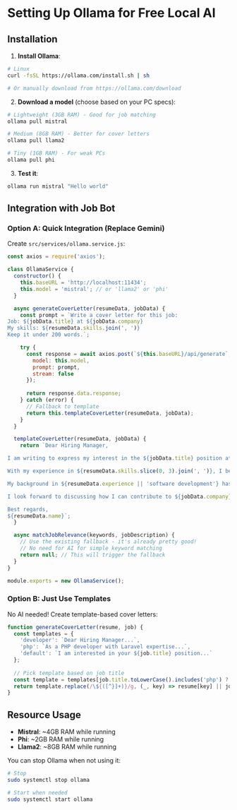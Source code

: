 # Setting Up Ollama for Free Local AI

## Installation

1. **Install Ollama**:
```bash
# Linux
curl -fsSL https://ollama.com/install.sh | sh

# Or manually download from https://ollama.com/download
```

2. **Download a model** (choose based on your PC specs):
```bash
# Lightweight (3GB RAM) - Good for job matching
ollama pull mistral

# Medium (8GB RAM) - Better for cover letters
ollama pull llama2

# Tiny (1GB RAM) - For weak PCs
ollama pull phi
```

3. **Test it**:
```bash
ollama run mistral "Hello world"
```

## Integration with Job Bot

### Option A: Quick Integration (Replace Gemini)

Create `src/services/ollama.service.js`:
```javascript
const axios = require('axios');

class OllamaService {
  constructor() {
    this.baseURL = 'http://localhost:11434';
    this.model = 'mistral'; // or 'llama2' or 'phi'
  }

  async generateCoverLetter(resumeData, jobData) {
    const prompt = `Write a cover letter for this job:
Job: ${jobData.title} at ${jobData.company}
My skills: ${resumeData.skills.join(', ')}
Keep it under 200 words.`;

    try {
      const response = await axios.post(`${this.baseURL}/api/generate`, {
        model: this.model,
        prompt: prompt,
        stream: false
      });
      
      return response.data.response;
    } catch (error) {
      // Fallback to template
      return this.templateCoverLetter(resumeData, jobData);
    }
  }

  templateCoverLetter(resumeData, jobData) {
    return `Dear Hiring Manager,

I am writing to express my interest in the ${jobData.title} position at ${jobData.company}.

With my experience in ${resumeData.skills.slice(0, 3).join(', ')}, I believe I would be a valuable addition to your team.

My background in ${resumeData.experience || 'software development'} has prepared me well for this role.

I look forward to discussing how I can contribute to ${jobData.company}.

Best regards,
${resumeData.name}`;
  }

  async matchJobRelevance(keywords, jobDescription) {
    // Use the existing fallback - it's already pretty good!
    // No need for AI for simple keyword matching
    return null; // This will trigger the fallback
  }
}

module.exports = new OllamaService();
```

### Option B: Just Use Templates

No AI needed! Create template-based cover letters:
```javascript
function generateCoverLetter(resume, job) {
  const templates = {
    'developer': `Dear Hiring Manager...`,
    'php': `As a PHP developer with Laravel expertise...`,
    'default': `I am interested in your ${job.title} position...`
  };
  
  // Pick template based on job title
  const template = templates[job.title.toLowerCase().includes('php') ? 'php' : 'default'];
  return template.replace(/\${([^}]+)}/g, (_, key) => resume[key] || job[key]);
}
```

## Resource Usage

- **Mistral**: ~4GB RAM while running
- **Phi**: ~2GB RAM while running  
- **Llama2**: ~8GB RAM while running

You can stop Ollama when not using it:
```bash
# Stop
sudo systemctl stop ollama

# Start when needed
sudo systemctl start ollama
```